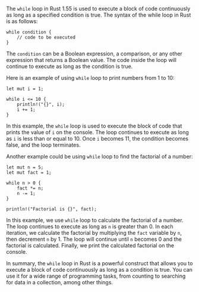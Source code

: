 The `while` loop in Rust 1.55 is used to execute a block of code continuously as long as a specified condition is true. The syntax of the while loop in Rust is as follows:

```
while condition {
    // code to be executed
}
```

The `condition` can be a Boolean expression, a comparison, or any other expression that returns a Boolean value. The code inside the loop will continue to execute as long as the condition is true.

Here is an example of using `while` loop to print numbers from 1 to 10:

```
let mut i = 1;

while i <= 10 {
    println!("{}", i);
    i += 1;
}
```

In this example, the `while` loop is used to execute the block of code that prints the value of `i` on the console. The loop continues to execute as long as `i` is less than or equal to 10. Once `i` becomes 11, the condition becomes false, and the loop terminates.

Another example could be using `while` loop to find the factorial of a number:

```
let mut n = 5;
let mut fact = 1;

while n > 0 {
    fact *= n;
    n -= 1;
}

println!("Factorial is {}", fact);
```

In this example, we use `while` loop to calculate the factorial of a number. The loop continues to execute as long as `n` is greater than 0. In each iteration, we calculate the factorial by multiplying the `fact` variable by `n`, then decrement `n` by 1. The loop will continue until `n` becomes 0 and the factorial is calculated. Finally, we print the calculated factorial on the console.

In summary, the `while` loop in Rust is a powerful construct that allows you to execute a block of code continuously as long as a condition is true. You can use it for a wide range of programming tasks, from counting to searching for data in a collection, among other things.